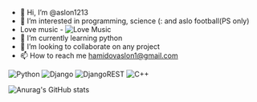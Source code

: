 - 👋 Hi, I’m @aslon1213
- 👀 I’m interested in programming, science (: and aslo football(PS only)
- Love music - ![Love Music](https://img.shields.io/badge/Spotify-1ED760?style=for-the-badge&logo=spotify&logoColor=white)
- 🌱 I’m currently learning python
- 💞️ I’m looking to collaborate on any project
- 📫 How to reach me hamidovaslon1@gmail.com


![Python](https://img.shields.io/badge/python-3670A0?style=for-the-badge&logo=python&logoColor=ffdd54)
![Django](https://img.shields.io/badge/django-%23092E20.svg?style=for-the-badge&logo=django&logoColor=white)
![DjangoREST](https://img.shields.io/badge/DJANGO-REST-ff1709?style=for-the-badge&logo=django&logoColor=white&color=ff1709&labelColor=gray)
![C++](https://img.shields.io/badge/c++-%2300599C.svg?style=for-the-badge&logo=c%2B%2B&logoColor=white)
<!---
aslon1213/aslon1213 is a ✨ special ✨ repository because its `README.md` (this file) appears on your GitHub profile.
You can click the Preview link to take a look at your changes.
--->
![Anurag's GitHub stats](https://github-readme-stats.vercel.app/api?username=aslon1213&show_icons=true&theme=radical)

